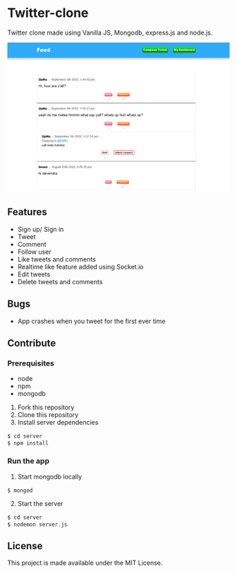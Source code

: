 # Twitter-clone

Twitter clone made using Vanilla JS, Mongodb, express.js and node.js.

![twitter-pic](twitter-vanilla.png)

## Features

- Sign up/ Sign in
- Tweet
- Comment
- Follow user
- Like tweets and comments
- Realtime like feature added using Socket.io
- Edit tweets
- Delete tweets and comments

## Bugs

- App crashes when you tweet for the first ever time

## Contribute

### Prerequisites

- node
- npm
- mongodb

1. Fork this repository
2. Clone this repository
3. Install server dependencies

```
$ cd server
$ npm install
```

### Run the app

1. Start mongodb locally

```
$ mongod
```

2. Start the server

```
$ cd server
$ nodemon server.js
```

## License

This project is made available under the MIT License.
